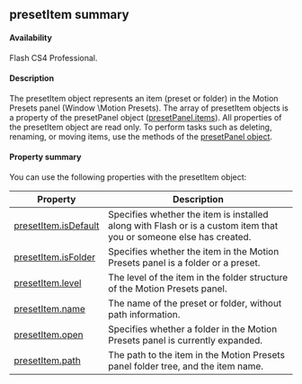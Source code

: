 ## presetItem summary

#### Availability

Flash CS4 Professional.

#### Description

The presetItem object represents an item (preset or folder) in the Motion Presets panel (Window \Motion Presets). The array of presetItem objects is a property of the presetPanel object ([presetPanel.items](#!AdobeDocs/developers-animatesdk-docs/master/presetPanel_object/presetPane9.md)).
All properties of the presetItem object are read only. To perform tasks such as deleting, renaming, or moving items, use the methods of the [presetPanel object](#!AdobeDocs/developers-animatesdk-docs/master/presetPanel_object/presetPanel_summary.md).

#### Property summary

You can use the following properties with the presetItem object:

| **Property**                                  | **Description**                                                                                                    |
|-----------------------------------------------|--------------------------------------------------------------------------------------------------------------------|
| [presetItem.isDefault](#!AdobeDocs/developers-animatesdk-docs/master/presetItem_object/presetItem.md) | Specifies whether the item is installed along with Flash or is a custom item that you or someone else has created. |
| [presetItem.isFolder](#!AdobeDocs/developers-animatesdk-docs/master/presetItem_object/presetIte1.md)          | Specifies whether the item in the Motion Presets panel is a folder or a preset.                                    |
| [presetItem.level](#!AdobeDocs/developers-animatesdk-docs/master/presetItem_object/presetIte2.md)             | The level of the item in the folder structure of the Motion Presets panel.                                         |
| [presetItem.name](#!AdobeDocs/developers-animatesdk-docs/master/presetItem_object/presetIte3.md)              | The name of the preset or folder, without path information.                                                        |
| [presetItem.open](#!AdobeDocs/developers-animatesdk-docs/master/presetItem_object/presetIte4.md)              | Specifies whether a folder in the Motion Presets panel is currently expanded.                                      |
| [presetItem.path](#!AdobeDocs/developers-animatesdk-docs/master/presetItem_object/presetIte5.md)              | The path to the item in the Motion Presets panel folder tree, and the item name.                                   |

<span id="presetItem.isDefault" class="anchor"></span>

